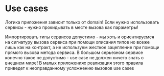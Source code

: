 # Use cases

Логика приложения зависит только от domain!
Если нужно использовать сервисы - нужно прокидывать в месте вызова как параметры!

Импортировать типы сервисов допустимо - мы хоть и ориентируемся на сигнатуру вызова сервиса при помощи описания типов но всеже лишь как на контракт, а не используем жесткое зацепление при помощи прямого вызова метода сервиса.
В большом серьезном сервисе конечно такое не допустимо - use case не должен ничего знать о внешнем мире!
В малых приложениях реализация этого правила приведет к неоправданному усложнению вызовов use cases
